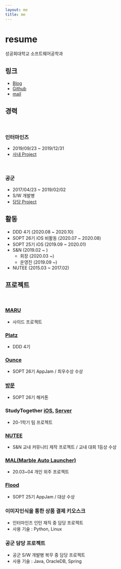 ```yaml
---
layout: me
title: me
---
```


# resume

성공회대학교 소프트웨어공학과

## 링크 

- [Blog](http://blog.5anniversary.dev)
- [Github](https://github.com/5anniversary)
- [mail](mailto:oh.junhyeon95@gmail.com)

## 경력
<br>

### 인터마인즈
- 2019/09/23 ~ 2019/12/31
- [사내 Project](#이미지인식을-통한-상품-결제-키오스크)
<br>

### 공군
- 2017/04/23 ~ 2019/02/02
- S/W 개발병
- [담당 Project](#공군-담당-프로젝트)


## 활동

- DDD 4기 (2020.08 ~ 2020.10)
- SOPT 26기 iOS 비활동 (2020.07 ~ 2020.08)
- SOPT 25기 iOS (2019.09 ~ 2020.01)
- S&N (2019.02 ~ )
  - 회장 (2020.03 ~)
  - 운영진 (2019.09 ~)
- NUTEE (2015.03 ~ 2017.02)

## 프로젝트
<br>

### [MARU]()
- 사이드 프로젝트

### [Platz]()
- DDD 4기

### [Ounce](https://5anniversary.dev/20200727/Ounce)
- SOPT 26기 AppJam / 최우수상 수상

### [방문](https://5anniversary.dev/20200604/BangMoon)

- SOPT 26기 해커톤

### StudyTogether [iOS](https://5anniversary.dev/20200401/StudyTogether_iOS), [Server](https://5anniversary.dev/20200401/StudyTogether_Server)
- 20-1학기 팀 프로젝트

### [NUTEE](https://5anniversary.dev/20200104/NUTEE-iOS)
- S&N 교내 커뮤니티 제작 프로젝트 / 교내 대회 1등상 수상

### [MAL(Marble Auto Launcher)](https://apps.apple.com/kr/app/mal-battery-detecter/id1514115590)
- 20.03~04 개인 외주 프로젝트

### [Flood](https://5anniversary.dev/20191221/Flood_iOS)
- SOPT 25기 AppJam / 대상 수상

### 이미지인식을 통한 상품 결제 키오스크
- 인터마인즈 인턴 재직 중 담당 프로젝트
- 사용 기술 : Python, Linux

### 공군 담당 프로젝트
- 공군 S/W 개발병 복무 중 담당 프로젝트 
- 사용 기술 : Java, OracleDB, Spring


